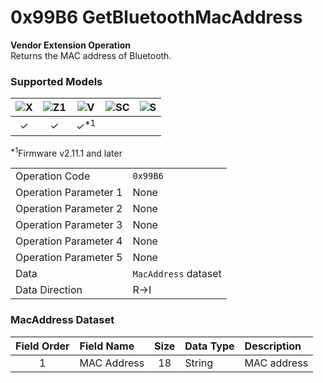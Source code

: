 # 0x99B6 GetBluetoothMacAddress

**Vendor Extension Operation**  
Returns the MAC address of Bluetooth.  

### Supported Models
| ![X](https://img.shields.io/badge/X-purple) | ![Z1](https://img.shields.io/badge/Z1-blue) | ![V](https://img.shields.io/badge/V-green) | ![SC](https://img.shields.io/badge/SC-orange) | ![S](https://img.shields.io/badge/S-red) |
|:-:|:-:|:-:|:-:|:-:|
| ✓ | ✓ | ✓<sup>\*1</sup> |   |   |

<sup>\*1</sup>Firmware v2.11.1 and later  

| | |
|:--|:--|
| Operation Code | `0x99B6` |
| Operation Parameter 1 | None |
| Operation Parameter 2 | None |
| Operation Parameter 3 | None |
| Operation Parameter 4 | None |
| Operation Parameter 5 | None |
| Data | `MacAddress` dataset |
| Data Direction | R->I |

### MacAddress Dataset

| Field Order | Field Name | Size | Data Type | Description |
|:-:|:--|:-:|:--|:--|
| 1 | MAC Address | 18 | String | MAC address |
